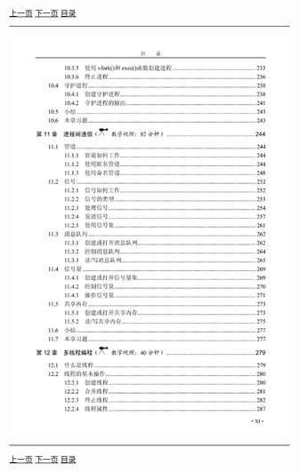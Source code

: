 [上一页](010.md) [下一页](012.md) [目录](../README.md)

***

![011](../images/011.png)

***

[上一页](010.md) [下一页](012.md) [目录](../README.md)
